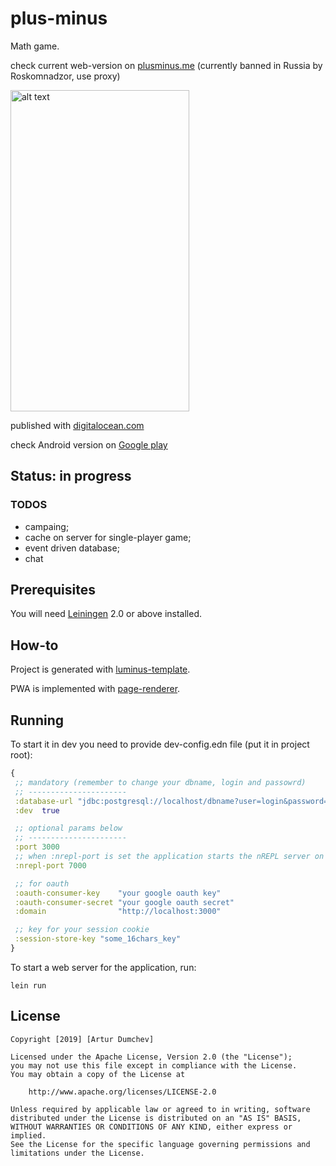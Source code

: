 # plus-minus

Math game.

check current web-version on [plusminus.me][1]
(currently banned in Russia by Roskomnadzor, use proxy)

<img src="https://github.com/Liverm0r/Plus-Minus-Fullstack/blob/dev/resources/public/img/gif/demo.gif" alt="alt text" width="286" height="514">

published with [digitalocean.com][3]

check Android version on [Google play][2]

[1]: https://plusminus.me
[2]: https://play.google.com/store/apps/details?id=com.livermor.plusminus
[3]: https://m.do.co/c/edb551a6bfca

## Status: in progress 

### TODOS
- campaing;
- cache on server for single-player game;
- event driven database;
- chat

## Prerequisites

You will need [Leiningen][3] 2.0 or above installed.

[3]: https://github.com/technomancy/leiningen

## How-to

Project is generated with [luminus-template][5].

PWA is implemented with [page-renderer][4].

[4]: https://github.com/spacegangster/page-renderer
[5]: https://github.com/luminus-framework/luminus-template

## Running

To start it in dev you need to provide dev-config.edn file (put it in project root): 
```clojure
{
 ;; mandatory (remember to change your dbname, login and passowrd)
 ;; ----------------------
 :database-url "jdbc:postgresql://localhost/dbname?user=login&password=password"
 :dev  true

 ;; optional params below
 ;; ----------------------
 :port 3000
 ;; when :nrepl-port is set the application starts the nREPL server on load
 :nrepl-port 7000

 ;; for oauth
 :oauth-consumer-key    "your google oauth key"
 :oauth-consumer-secret "your google oauth secret"
 :domain                "http://localhost:3000"

 ;; key for your session cookie
 :session-store-key "some_16chars_key"
}
```
To start a web server for the application, run:

    lein run 

## License
```
Copyright [2019] [Artur Dumchev]

Licensed under the Apache License, Version 2.0 (the "License");
you may not use this file except in compliance with the License.
You may obtain a copy of the License at

    http://www.apache.org/licenses/LICENSE-2.0

Unless required by applicable law or agreed to in writing, software
distributed under the License is distributed on an "AS IS" BASIS,
WITHOUT WARRANTIES OR CONDITIONS OF ANY KIND, either express or implied.
See the License for the specific language governing permissions and
limitations under the License.
```
